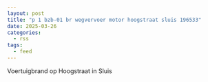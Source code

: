 ```yaml
---
layout: post
title: "p 1 bzb-01 br wegvervoer motor hoogstraat sluis 196533"
date: 2025-03-26
categories: 
  - rss
tags: 
  - feed
---
```


Voertuigbrand op Hoogstraat in Sluis
